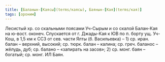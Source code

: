 ```yaml
---
title: [Баланын-[Каясы](terms/каясы), Баянын-[Кая](terms/кая)]
tags: [ороним]
---
```


Лесистый хр. со скальными поясами Уч-Сырым и со скалой Балан-Кая на ю-вост.
оконеч. Спускается от г. Джады-Кая к ЮВ по п. борту ущ. Уч-Кош, в 1,5 км к ССЗ
от сев. части Ялты (б. Васильевка) – 1) ср. иран. балан – верхний, высокий; ср.
тюрк. балан – калина; ср. греч. баланос – жёлудь, дуб; ср. балано – «запирать на
засов»; 2) ср. монг. баян – богатый; ср. монг. ИЛ Баян.
